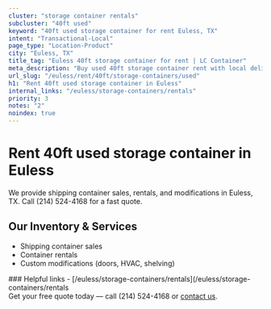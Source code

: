 ```yaml
---
cluster: "storage container rentals"
subcluster: "40ft used"
keyword: "40ft used storage container for rent Euless, TX"
intent: "Transactional-Local"
page_type: "Location-Product"
city: "Euless, TX"
title_tag: "Euless 40ft storage container for rent | LC Container"
meta_description: "Buy used 40ft storage container rent with local delivery in Euless, TX. LC Container — local Since 2003. Request a fast quote today."
url_slug: "/euless/rent/40ft/storage-containers/used"
h1: "Rent 40ft used storage container in Euless"
internal_links: "/euless/storage-containers/rentals"
priority: 3
notes: "2"
noindex: true
---
```


# Rent 40ft used storage container in Euless

We provide shipping container sales, rentals, and modifications in Euless, TX. Call (214) 524-4168 for a fast quote.

## Our Inventory & Services
- Shipping container sales
- Container rentals
- Custom modifications (doors, HVAC, shelving)

<div data-section="internal-links">
### Helpful links
- [/euless/storage-containers/rentals](/euless/storage-containers/rentals
</div>

<div data-section="cta">
Get your free quote today — call (214) 524-4168 or <a href="/contact">contact us</a>.
</div>

<script type="application/ld+json">{"@context":"https://schema.org","@type":"FAQPage","mainEntity":[{"@type":"Question","name":"How much does delivery cost in Euless, TX?","acceptedAnswer":{"@type":"Answer","text":"Delivery costs vary by distance and container size. Most deliveries in Euless, TX range from $150-$300. Call (214) 524-4168 for an exact quote based on your specific location."}},{"@type":"Question","name":"Do you offer financing or payment plans?","acceptedAnswer":{"@type":"Answer","text":"We accept major credit cards, checks, and can discuss commercial terms for bulk purchases. Call (214) 524-4168 to discuss options."}},{"@type":"Question","name":"Can you customize containers in Euless, TX?","acceptedAnswer":{"@type":"Answer","text":"Yes — we perform modifications like doors, HVAC, insulation, and shelving. Request a custom quote at (214) 524-4168 or via our contact form."}}]}</script>
